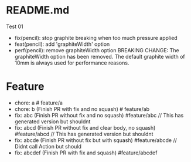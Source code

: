 # README.md

Test 01

- fix(pencil): stop graphite breaking when too much pressure applied
- feat(pencil): add 'graphiteWidth' option
- perf(pencil): remove graphiteWidth option
BREAKING CHANGE: The graphiteWidth option has been removed.
The default graphite width of 10mm is always used for performance reasons.

# Feature
- chore: a # feature/a
- chore: b (Finish PR with fix and no squash) # feature/ab
- fix: abc (Finish PR without fix and no squash) #feature/abc // This has generated version but shouldnt
- fix: abcd (Finish PR without fix and clear body, no squash) #feature/abcd // This has generated version but shouldnt
- fix: abcde (Finish PR without fix but with squash) #feature/abcde // Didnt call Action but should
- fix: abcdef (Finish PR with fix and squash) #feature/abcdef
